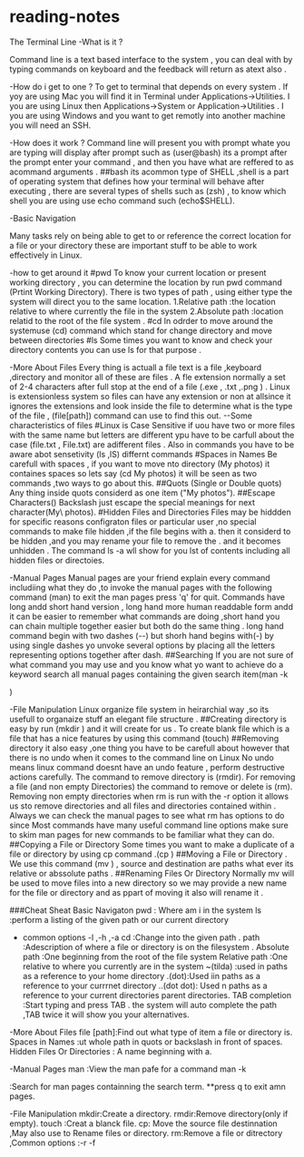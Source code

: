 # reading-notes
The Terminal Line 
-What is it ?

Command line is a text based interface to the system , you can deal with by typing commands on keyboard and the feedback will return as atext also .

-How do i get to one ?
To get to terminal that depends on every system .
If yoy are using Mac you will find it in Terminal under Applications->Utilities. 
I you are using Linux then Applications->System or Application->Utilities .
I you are using Windows and you want to get remotly into another machine you will need an SSH.

-How does it work ?
Command line will present you with prompt whate you are typing will display after prompt such as (user@bash) its a prompt after the prompt enter your command , and then you have what are reffered to as acommand arguments .
##bash its acommon type of SHELL ,shell is a part of operating system that defines how your terminal will behave after executing , there are several types of shells such as (zsh) , to know which shell you are using use echo command such (echo$SHELL).

-Basic Navigation

Many tasks rely on being able to get to or reference the correct location for a file or your directory these are important stuff to be able to work effectively in Linux.

-how to get around it
#pwd
To know your current location or present working directory , you can determine the location by run  pwd command (Prtint Working Directory).
There is two types of path , using either type the system will direct you to the same location.
1.Relative path :the location relative to where currently the file in the system
2.Absolute path :location relatid to the root of the file system .
#cd 
In odrder to move around the systemuse (cd) command which stand for change directory and move between directories
#ls
Some times you want to know and check your directory contents you can use ls for that purpose .

-More About Files
Every thing is actuall a file text is a file ,keyboard ,directory and monitor all of these are files . A fle extension normally a set of 2-4 characters after full stop at the end of a file (.exe , .txt ,.png ) .
Linux is extensionless system so files can have any extension or non at allsince it ignores the extensions and look inside the file to determine what is the type of the file , (file[path]) command can use to find this out. 
--Some characteristics of files 
#Linux is Case Sensitive 
if uou have two or more files with the same name but letters are different ypu have to be carfull about the case (file.txt , File.txt) are adifferent files .
Also in commands you have to be aware abot sensetivity (ls ,lS) differnt commands
#Spaces in Names 
Be carefull with spaces , if you want to move nto directory (My photos) it containes spaces so lets say (cd My photos) it will be seen as two commands ,two ways to go about this.
##Quots (Single or Double quots) 
Any thing inside quots considerd as one item ("My photos").
##Escape Characters(\)
Backslash just escape the special meanings for next character(My\ photos).
#Hidden Files and Directories 
Files may be hiddden for specific reasons configraton files or particular user ,no special commands to make file hidden ,if the file begins with a.  then it considerd to be hidden ,and you may rename your file to remove the . and it becomes unhidden .
The command ls -a wll show for you lst of contents including all hidden files or directoies.

-Manual Pages
Manual pages are your friend explain every command includiing what they do ,to invoke the manual pages with the following command (man<your command>) to exit the man pages press 'q' for quit.
Commands have long andd short hand version , long hand more human readdable form andd it can be easier to remember what commands are doing ,short hand you can chain multiple together easier  but both do the same thing .
long hand command begin with two dashes (--) but shorh hand begins with(-) by using single dashes yo unvoke several options by placing all the letters representing options together after dash.
##Searching
If you are not sure of what command you may use and you know what yo want to achieve do a keyword search all manual pages containing the given search item(man -k <search term>) 

-File Manipulation 
Linux organize file system in heirarchial way ,so its usefull to organaize stuff an elegant file structure .
##Creating directory is easy by run (mkdir <your directoy name>) and it will create for us .
To create blank file which is a file that has a nice features by using this command (touch<filename>)
##Removing directory it also easy ,one thing you have to be carefull about  however  that there is no undo when it comes to the command line on Linux 
No undo means linux command doesnt have an undo feature , perform destructive actions carefully. The command to remove directory is (rmdir<your directory name>).
For removing a file (and non empty Directories) the command to remove or delete is (rm).
Removing non empty directories 
when rm is run with the -r option it allows us sto remove directories and all files and directories contained within .
Always we can check the manual pages to see what rm has options to do since Most commands have many useful command line options make sure to skim man pages for new commands to be familiar what they can do.
##Copying a File or Directory
Some times you want to make a duplicate of a file or directory by using cp command .(cp <source><destination>)
##Moving a File or Directory .
We use this command (mv<source> <destination>) , source and destination are paths what ever its relative or abssolute paths .
##Renaming Files Or Directory 
Normally mv will be used to move files into a new directory so we may provide a new name for the file or directory and as ppart of moving it also will rename it .

###Cheat Sheat
Basic Navigaton 
pwd : Where am i in the system
ls  :perform a listing of the given path or our current directory 
- common options -l ,-h ,-a
cd  :Change into the given path .
path :Adescription of where a file or directory is on the filesystem .
Absolute path :One beginning from the root of the file system 
Relative path :One relative to where you currently are in the system
~(tilda) :used in paths as a reference to your home directory 
.(dot):Used iin paths as a reference to your currrnet directory 
..(dot dot): Used n paths as a reference to your current directories parent directories.
TAB completion :Start typing and press TAB . the system will auto complete the path ,TAB twice it will show you your alternatives.

-More About  Files
file [path]:Find out what type of item a file or directory is.
Spaces in Names :ut whole path in quots or backslash in front of spaces.
Hidden Files Or Directories : A name beginning with a. 

-Manual Pages 
man <command>:View the man pafe for a command
man -k<search item> :Search for man pages containning the search term.
**press q to exit amn pages.

-File Manipulation
mkdir<directory name>:Create a directory.
rmdir<directory name>:Remove directory(only if empty).
touch<file name> :Creat a blanck file.
cp<source><destination>: Move the source file destinnation ,May also use to Rename files or directory.
rm<path>:Remove a file or ditrectory ,Common options :-r  -f










